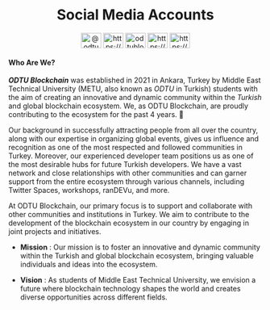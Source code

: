 # <div align="center"> Social Media Accounts </div>

<p align="center">
<a href="https://twitter.com/@odtublockchain" target="blank"><img align="center" src="https://raw.githubusercontent.com/rahuldkjain/github-profile-readme-generator/master/src/images/icons/Social/twitter.svg" alt="@odtublockchain" height="30" width="40" /></a>
<a href="https://linkedin.com/in/https://www.linkedin.com/company/metublockchain/?viewasmember=true](https://www.linkedin.com/company/odtublockchain/posts/?feedView=all" target="blank"><img align="center" src="https://raw.githubusercontent.com/rahuldkjain/github-profile-readme-generator/master/src/images/icons/Social/linked-in-alt.svg" alt="https://www.linkedin.com/company/metublockchain/?viewasmember=true" height="30" width="40" /></a>
<a href="https://instagram.com/odtublockchain" target="blank"><img align="center" src="https://raw.githubusercontent.com/rahuldkjain/github-profile-readme-generator/master/src/images/icons/Social/instagram.svg" alt="odtublockchain" height="30" width="40" /></a>
<a href="https://medium.com/https://medium.com/odt%c3%bc-blockchain-toplulu%c4%9fu" target="blank"><img align="center" src="https://raw.githubusercontent.com/rahuldkjain/github-profile-readme-generator/master/src/images/icons/Social/medium.svg" alt="https://medium.com/odt%c3%bc-blockchain-toplulu%c4%9fu" height="30" width="40" /></a>
<a href="[https://www.youtube.com/c/https://www.youtube.com/channel/ucrazku-ftxmugwqi7gdwqna](https://www.youtube.com/@odtublockchain)" target="blank"><img align="center" src="https://raw.githubusercontent.com/rahuldkjain/github-profile-readme-generator/master/src/images/icons/Social/youtube.svg" alt="https://www.youtube.com/channel/ucrazku-ftxmugwqi7gdwqna" height="30" width="40" /></a>
</p>

#### Who Are We? 

***ODTU Blockchain***     was established in 2021 in Ankara, Turkey by Middle East Technical University (METU, also known as *ODTU*    in Turkish) students with the aim of creating an innovative and dynamic community within the *Turkish* and global blockchain ecosystem. We, as ODTU Blockchain, are proudly contributing to the ecosystem for the past 4 years. 🎉

Our background in successfully attracting people from all over the country, along with our expertise in organizing global events, gives us influence and recognition as one of the most respected and followed communities in Turkey. Moreover, our experienced developer team positions us as one of the most desirable hubs for future Turkish developers. We have a vast network and close relationships with other communities and can garner support from the entire ecosystem through various channels, including Twitter Spaces, workshops, ranDEVu, and more. 

At ODTU Blockchain, our primary focus is to support and collaborate with other communities and institutions in Turkey. We aim to contribute to the development of the blockchain ecosystem in our country by engaging in joint projects and initiatives.

-  **Mission** : Our mission is to foster an innovative and dynamic community within the Turkish and global blockchain ecosystem, bringing valuable individuals and ideas into the ecosystem.

-  **Vision** : As students of Middle East Technical University, we envision a future where blockchain technology shapes the world and creates diverse opportunities across different fields.
